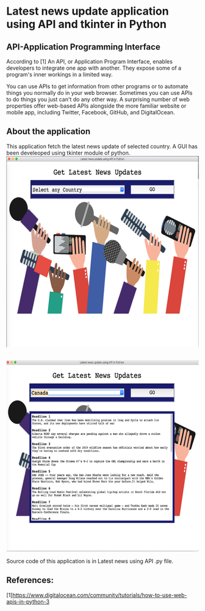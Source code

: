 # Latest news update application using API and tkinter in Python

## API-Application Programming Interface
According to [1] An API, or Application Program Interface, enables developers to integrate one app with another. They expose some of a program's inner workings in a limited way.

You can use APIs to get information from other programs or to automate things you normally do in your web browser. Sometimes you can use APIs to do things you just can't do any other way. A surprising number of web properties offer web-based APIs alongside the more familiar website or mobile app, including Twitter, Facebook, GitHub, and DigitalOcean.

## About the application
This application fetch the latest news update of selected country. A GUI has been develeoped using tkinter module of python.
<br>
<img height="500" src="https://github.com/Jyotiprav/Latest-news-update-using-API-and-tkinter-in-Python/blob/master/ss1.png/">
</br>

<br>
<img height="500" src="https://github.com/Jyotiprav/Latest-news-update-using-API-and-tkinter-in-Python/blob/master/ss2.png/">
</br>

Source code of this application is in Latest news using API .py file.

## References:
[1]https://www.digitalocean.com/community/tutorials/how-to-use-web-apis-in-python-3
